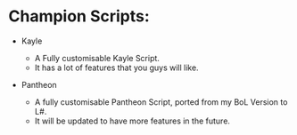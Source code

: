 Champion Scripts:
===========
* Kayle
  * A Fully customisable Kayle Script.
  * It has a lot of features that you guys will like.

* Pantheon
  * A fully customisable Pantheon Script, ported from my BoL Version to L#.
  * It will be updated to have more features in the future.
